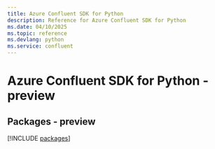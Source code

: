 ```yaml
---
title: Azure Confluent SDK for Python
description: Reference for Azure Confluent SDK for Python
ms.date: 04/10/2025
ms.topic: reference
ms.devlang: python
ms.service: confluent
---
```

# Azure Confluent SDK for Python - preview
## Packages - preview
[!INCLUDE [packages](confluent-index.md)]